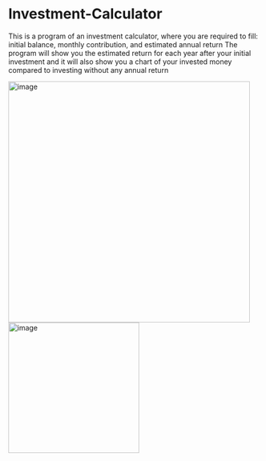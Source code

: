 # Investment-Calculator
This is a program of an investment calculator, where you are required to fill: initial balance, monthly contribution, and estimated annual return
The program will show you the estimated return for each year after your initial investment and it will also show you a chart of your invested money compared to investing without any annual return 

<img width="482" alt="image" src="https://github.com/augustoputra/Investment-Calculator/assets/161858855/00315955-25eb-4b4c-aa20-c4ca4205f35d">
<img width="261" alt="image" src="https://github.com/augustoputra/Investment-Calculator/assets/161858855/3ef0c4c4-438d-4d0e-b582-9809748c16bf">
